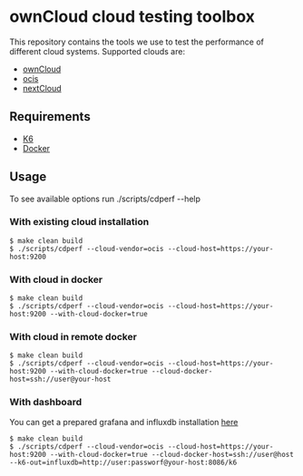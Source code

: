 # ownCloud cloud testing toolbox
This repository contains the tools we use to test the performance of different cloud systems.
Supported clouds are:
* [ownCloud](https://github.com/owncloud/core)
* [ocis](https://github.com/owncloud/core)
* [nextCloud](https://github.com/nextcloud/server/)

## Requirements
*  [K6](https://k6.io/)
*  [Docker](https://docs.docker.com/)

## Usage
To see available options run ./scripts/cdperf --help

### With existing cloud installation
```
$ make clean build
$ ./scripts/cdperf --cloud-vendor=ocis --cloud-host=https://your-host:9200
```

### With cloud in docker
```
$ make clean build
$ ./scripts/cdperf --cloud-vendor=ocis --cloud-host=https://your-host:9200 --with-cloud-docker=true
```

### With cloud in remote docker
```
$ make clean build
$ ./scripts/cdperf --cloud-vendor=ocis --cloud-host=https://your-host:9200 --with-cloud-docker=true --cloud-docker-host=ssh://user@your-host
```

### With dashboard
You can get a prepared grafana and influxdb installation [here](https://github.com/owncloud-devops/k6-benchmark-visualization)

```
$ make clean build
$ ./scripts/cdperf --cloud-vendor=ocis --cloud-host=https://your-host:9200 --with-cloud-docker=true --cloud-docker-host=ssh://user@host --k6-out=influxdb=http://user:passworf@your-host:8086/k6
```